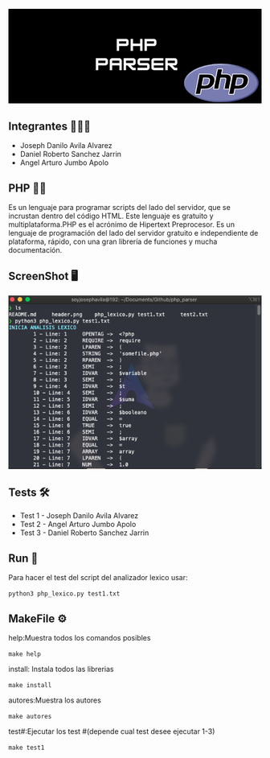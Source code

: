 ![header](https://github.com/eljosephavila123/php_parser/blob/master/header.png?raw=true)

## Integrantes 👨🏻‍💻
- Joseph Danilo Avila Alvarez
- Daniel Roberto Sanchez Jarrin
- Angel Arturo Jumbo Apolo
## PHP 🚀🚀
Es un lenguaje para programar scripts del lado del servidor, que se incrustan dentro del código HTML. Este lenguaje es gratuito y multiplataforma.PHP es el acrónimo de Hipertext Preprocesor. Es un lenguaje de programación del lado del servidor gratuito e independiente de plataforma, rápido, con una gran librería de funciones y mucha documentación.
## ScreenShot 🖥

<div style="text-align:center">
  <img src="https://github.com/eljosephavila123/php_parser/blob/master/img/sreenshot.png?raw=true" />
</div>

## Tests 🛠
- Test 1 -  Joseph Danilo Avila Alvarez
- Test 2 -  Angel Arturo Jumbo Apolo
- Test 3 -  Daniel Roberto Sanchez Jarrin

## Run 🔧

Para hacer el test del script del analizador lexico usar:

``python3 php_lexico.py test1.txt``

## MakeFile ⚙️
help:Muestra todos los comandos posibles

``make help``

install: Instala todos las librerias 

``make install``

autores:Muestra los autores 

``make autores``

test#:Ejecutar los test #(depende cual test desee ejecutar 1-3)

``make test1``
